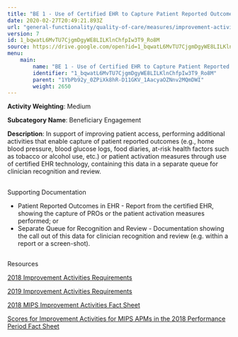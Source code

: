 ```yaml
---
title: "BE 1 - Use of Certified EHR to Capture Patient Reported Outcomes"
date: 2020-02-27T20:49:21.893Z
url: "general-functionality/quality-of-care/measures/improvement-activities-measures/2018-improvement-activities/be-1-use-of-certified-ehr-to-capture-patient-reported-outcomes.html"
version: 7
id: 1_bqwatL6MvTU7CjgmDgyWE8LILKlnChfpIw3T9_Ro8M
source: https://drive.google.com/open?id=1_bqwatL6MvTU7CjgmDgyWE8LILKlnChfpIw3T9_Ro8M
menu:
    main:
        name: "BE 1 - Use of Certified EHR to Capture Patient Reported Outcomes"
        identifier: "1_bqwatL6MvTU7CjgmDgyWE8LILKlnChfpIw3T9_Ro8M"
        parent: "1YbPb92y_0ZPiXk8hR-D11GKV_1AacyaOZNnv2MQmDWI"
        weight: 2650
---
```









**Activity Weighting**: Medium

**Subcategory Name**: Beneficiary Engagement

**Description**: In support of improving patient access, performing additional activities that enable capture of patient reported outcomes (e.g., home blood pressure, blood glucose logs, food diaries, at-risk health factors such as tobacco or alcohol use, etc.) or patient activation measures through use of certified EHR technology, containing this data in a separate queue for clinician recognition and review.







## 

Supporting Documentation

* Patient Reported Outcomes in EHR - Report from the certified EHR, showing the capture of PROs or the patient activation measures performed; or 
* Separate Queue for Recognition and Review - Documentation showing the call out of this data for clinician recognition and review (e.g. within a report or a screen-shot).





## 

Resources

[2018 Improvement Activities Requirements](https://qpp.cms.gov/mips/improvement-activities?py=2018)

[2019 Improvement Activities Requirements](https://qpp.cms.gov/mips/improvement-activities?py=2019)

[2018 MIPS Improvement Activities Fact Sheet](https://qpp.cms.gov/resource/2018%20MIPS%20Improvement%20Activities%20Fact%20Sheet)

[Scores for Improvement Activities for MIPS APMs in the 2018 Performance Period Fact Sheet](https://qpp.cms.gov/resource/2018%20MIPS%20APMs%20improvement%20Activities%20scores%20fact%20sheet)

